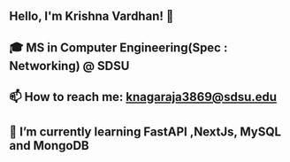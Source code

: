 ## Hello, I'm Krishna Vardhan! 👋
## 🎓 MS in Computer Engineering(Spec : Networking) @ SDSU
## 📫 How to reach me: knagaraja3869@sdsu.edu
## 🌱 I’m currently learning FastAPI ,NextJs, MySQL and MongoDB 



<!--
**KRISHNAVARDHAN210/Krishnavardhan210** is a ✨ _special_ ✨ repository because its `README.md` (this file) appears on your GitHub profile.

Here are some ideas to get you started:

- 🔭 I’m currently working on ...
- 🌱 I’m currently learning ...
- 👯 I’m looking to collaborate on ...
- 🤔 I’m looking for help with ...
- 💬 Ask me about ...
- 📫 How to reach me: ...
- 😄 Pronouns: ...
- ⚡ Fun fact: ...
-->
